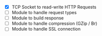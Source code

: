 - [x] TCP Socket to read-write HTTP Requests
- [ ] Module to handle request types
- [ ] Module to build response
- [ ] Module to handle compression (GZip / Br)
- [ ] Module to handle SSL connection